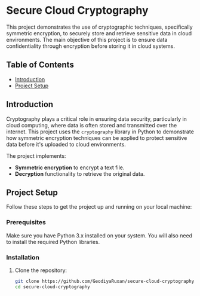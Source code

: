 # Secure Cloud Cryptography

This project demonstrates the use of cryptographic techniques, specifically symmetric encryption, to securely store and retrieve sensitive data in cloud environments. The main objective of this project is to ensure data confidentiality through encryption before storing it in cloud systems.

## Table of Contents

- [Introduction](#introduction)
- [Project Setup](#project-setup)

## Introduction

Cryptography plays a critical role in ensuring data security, particularly in cloud computing, where data is often stored and transmitted over the internet. This project uses the `cryptography` library in Python to demonstrate how symmetric encryption techniques can be applied to protect sensitive data before it's uploaded to cloud environments.

The project implements:
- **Symmetric encryption** to encrypt a text file.
- **Decryption** functionality to retrieve the original data.

## Project Setup

Follow these steps to get the project up and running on your local machine:

### Prerequisites

Make sure you have Python 3.x installed on your system. You will also need to install the required Python libraries.

### Installation

1. Clone the repository:

   ```bash
   git clone https://github.com/GeodiyaRuxan/secure-cloud-cryptography.git
   cd secure-cloud-cryptography
